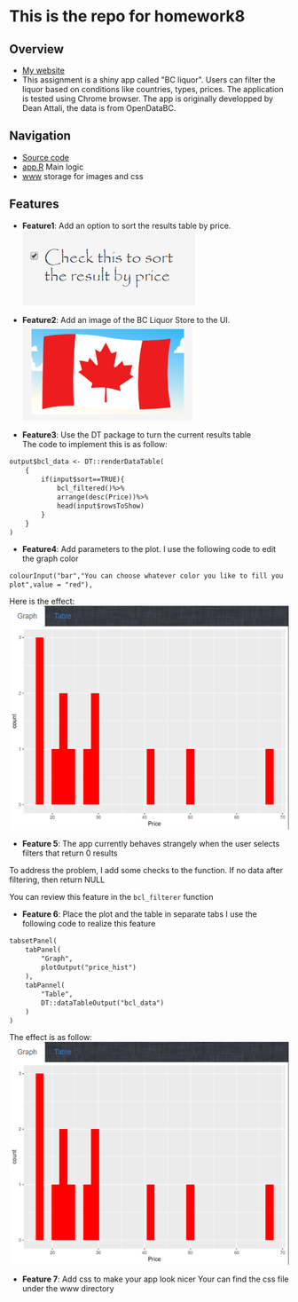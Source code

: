 # This is the repo for homework8
## Overview  
* [My website](https://assiduousryan.shinyapps.io/bcliquor/)
* This assignment is a shiny app called "BC liquor". Users can filter the liquor based on conditions like countries, types, prices. The application is tested using Chrome browser. The app is originally developped by Dean Attali, the data is from OpenDataBC. 

## Navigation
* [Source code](./bcl/)
* [app.R](./bcl/app.R) Main logic
* [www](./bcl/www/) storage for images and css

## Features
* **Feature1**: Add an option to sort the results table by price.  
![](./bcl/www/feature1.jpg)

* **Feature2**: Add an image of the BC Liquor Store to the UI.  
![](./bcl/www/feature2.jpg)

* **Feature3**: Use the DT package to turn the current results table  
The code to implement this is as follow:
```
output$bcl_data <- DT::renderDataTable(
	{
		if(input$sort==TRUE){
			bcl_filtered()%>%
			arrange(desc(Price))%>%
			head(input$rowsToShow)
		}
	}
)
```


* **Feature4**: Add parameters to the plot.
 I use the following code to edit the graph color
```
colourInput("bar","You can choose whatever color you like to fill you plot",value = "red"),
```
 Here is the effect:  
 ![](./bcl/www/feature4.jpg)

* **Feature 5**: The app currently behaves strangely when the user selects filters that return 0 results

To address the problem, I add some checks to the function. If no data after filtering, then return NULL

You can review this feature in the ```bcl_filterer``` function

* **Feature 6**: Place the plot and the table in separate tabs
I use the following code to realize this feature
```
tabsetPanel(
	tabPanel(
		"Graph",
		plotOutput("price_hist")
	),
	tabPannel(
		"Table",
		DT::dataTableOutput("bcl_data")
	)
)
```

The effect is as follow:  
 ![](./bcl/www/feature4.jpg)

* **Feature 7**: Add css to make your app look nicer
Your can find the css file under the www directory
